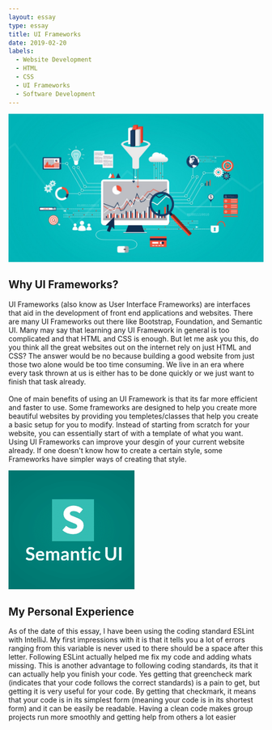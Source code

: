 ```yaml
---
layout: essay
type: essay
title: UI Frameworks 
date: 2019-02-20
labels:
  - Website Development 
  - HTML
  - CSS
  - UI Frameworks
  - Software Development
---
```

<img class="ui medium left floated image" src="../images/React.jpeg">

## Why UI Frameworks?
  UI Frameworks (also know as User Interface Frameworks) are interfaces that aid in the development of front end applications and websites. There are many UI Frameworks out there like Bootstrap, Foundation, and Semantic UI. Many may say that learning any UI Framework in general is too complicated and that HTML and CSS is enough. But let me ask you this, do you think all the great websites out on the internet rely on just HTML and CSS? The answer would be no because building a good website from just those two alone would be too time consuming. We live in an era where every task thrown at us is either has to be done quickly or we just want to finish that task already.</br>
  <br/> 
  One of main benefits of using an UI Framework is that its far more efficient and faster to use. Some frameworks are designed to help you create more beautiful websites by providing you templetes/classes that help you create a basic setup for you to modify. Instead of starting from scratch for your website, you can essentially start of with a template of what you want. Using UI Frameworks can improve your desgin of your current website already. If one doesn't know how to create a certain style, some Frameworks have simpler ways of creating that style. 
    

<img class="ui medium right floated image" src="../images/semantic.png">

## My Personal Experience 
   As of the date of this essay, I have been using the coding standard ESLint with IntelliJ. My first impressions with it is that it tells you a lot of errors ranging from this variable is never used to there should be a space after this letter. Following ESLint actually helped me fix my code and adding whats missing. This is another advantage to following coding standards, its that it can actually help you finish your code. Yes getting that greencheck mark (indicates that your code follows the correct standards) is a pain to get, but getting it is very useful for your code. By getting that checkmark, it means that your code is in its simplest form (meaning your code is in its shortest form) and it can be easily be readable. Having a clean code makes group projects run more smoothly and getting help from others a lot easier 
 


